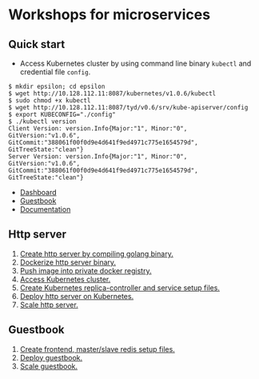# Workshops for microservices
## Quick start
- Access Kubernetes cluster by using command line binary `kubectl` and credential file `config`.
```
$ mkdir epsilon; cd epsilon
$ wget http://10.128.112.11:8087/kubernetes/v1.0.6/kubectl
$ sudo chmod +x kubectl
$ wget http://10.128.112.11:8087/tyd/v0.6/srv/kube-apiserver/config
$ export KUBECONFIG="./config"
$ ./kubectl version
Client Version: version.Info{Major:"1", Minor:"0", GitVersion:"v1.0.6", GitCommit:"388061f00f0d9e4d641f9ed4971c775e1654579d", GitTreeState:"clean"}
Server Version: version.Info{Major:"1", Minor:"0", GitVersion:"v1.0.6", GitCommit:"388061f00f0d9e4d641f9ed4971c775e1654579d", GitTreeState:"clean"}
```
- [Dashboard](http://10.128.112.21:30030/)
- [Guestbook](http://10.128.112.21:30000/)
- [Documentation](http://kubernetes.io/v1.0/)

## Http server
1. [Create http server by compiling golang binary.](http-server/hs1.md)
2. [Dockerize http server binary.](http-server/hs2.md)
3. [Push image into private docker registry.](http-server/hs3.md)
4. [Access Kubernetes cluster.](http-server/hs4.md)
5. [Create Kubernetes replica-controller and service setup files.](http-server/hs5.md)
6. [Deploy http server on Kubernetes.](http-server/hs6.md)
7. [Scale http server.](http-server/hs7.md)

## Guestbook
1. [Create frontend, master/slave redis setup files.](guestbook/g1.md)
2. [Deploy guestbook.](guestbook/g2.md)
3. [Scale guestbook.](guestbook/g3.md)
